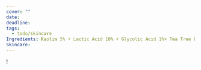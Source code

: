 ```yaml
---
cover: ""
date: 
deadline: 
tags:
  - todo/skincare
Ingredients: Kaolin 5% + Lactic Acid 10% + Glycolic Acid 1%+ Tea Tree Essential Oil 0,1%
Skincare: 
---
```

!